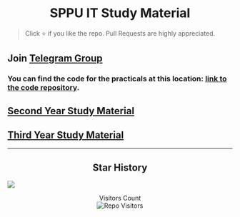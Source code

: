<h1 align="center">SPPU IT Study Material</h1>

> Click :star: if you like the repo. Pull Requests are highly appreciated.

## Join [Telegram Group](https://t.me/sppuinformationtechnology)

### You can find the code for the practicals at this location: [link to the code repository](https://github.com/parthsali/SPPU_IT_Practicals).

## [Second Year Study Material](https://github.com/parthsali/SPPU_IT_Study_Material/blob/main/SE.md)

## [Third Year Study Material](https://github.com/parthsali/SPPU_IT_Study_Material/blob/main/TE.md)

<hr>
<h2 align='center'>  
Star History
</h2>

<img src="https://api.star-history.com/svg?repos=parthsali/SPPU_IT_Study_Material&type=Timeline)](https://star-history.com/#parthsali/SPPU_IT_Study_Material&Timeline"></img>



<p align='center'>Visitors Count <br><img align="center" alt="Repo Visitors" src="https://profile-counter.glitch.me/parthsali/count.svg"/></p>
